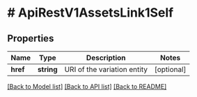 # # ApiRestV1AssetsLink1Self

## Properties

Name | Type | Description | Notes
------------ | ------------- | ------------- | -------------
**href** | **string** | URI of the variation entity | [optional]

[[Back to Model list]](../../README.md#models) [[Back to API list]](../../README.md#endpoints) [[Back to README]](../../README.md)
